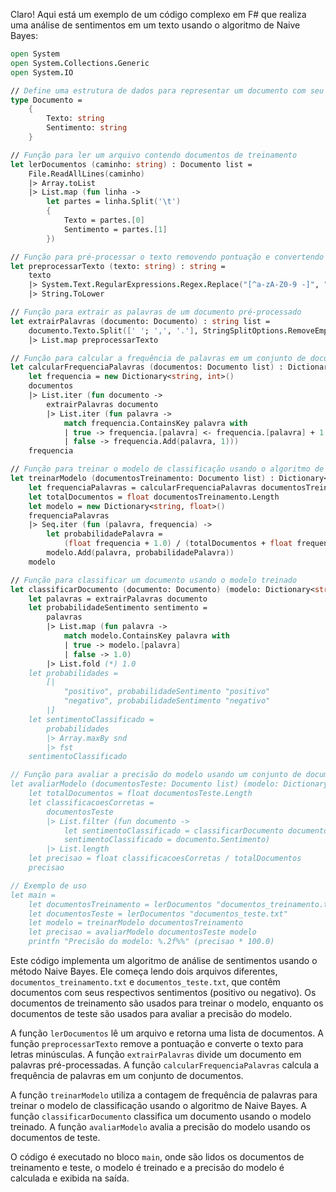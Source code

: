 Claro! Aqui está um exemplo de um código complexo em F# que realiza uma análise de sentimentos em um texto usando o algoritmo de Naive Bayes:

```fsharp
open System
open System.Collections.Generic
open System.IO

// Define uma estrutura de dados para representar um documento com seu sentimento
type Documento =
    {
        Texto: string
        Sentimento: string
    }

// Função para ler um arquivo contendo documentos de treinamento
let lerDocumentos (caminho: string) : Documento list =
    File.ReadAllLines(caminho)
    |> Array.toList
    |> List.map (fun linha ->
        let partes = linha.Split('\t')
        {
            Texto = partes.[0]
            Sentimento = partes.[1]
        })

// Função para pré-processar o texto removendo pontuação e convertendo para letras minúsculas
let preprocessarTexto (texto: string) : string =
    texto
    |> System.Text.RegularExpressions.Regex.Replace("[^a-zA-Z0-9 -]", "")
    |> String.ToLower

// Função para extrair as palavras de um documento pré-processado
let extrairPalavras (documento: Documento) : string list =
    documento.Texto.Split([' '; ',', '.'], StringSplitOptions.RemoveEmptyEntries)
    |> List.map preprocessarTexto

// Função para calcular a frequência de palavras em um conjunto de documentos
let calcularFrequenciaPalavras (documentos: Documento list) : Dictionary<string, int> =
    let frequencia = new Dictionary<string, int>()
    documentos
    |> List.iter (fun documento ->
        extrairPalavras documento
        |> List.iter (fun palavra ->
            match frequencia.ContainsKey palavra with
            | true -> frequencia.[palavra] <- frequencia.[palavra] + 1
            | false -> frequencia.Add(palavra, 1)))
    frequencia

// Função para treinar o modelo de classificação usando o algoritmo de Naive Bayes
let treinarModelo (documentosTreinamento: Documento list) : Dictionary<string, float> =
    let frequenciaPalavras = calcularFrequenciaPalavras documentosTreinamento
    let totalDocumentos = float documentosTreinamento.Length
    let modelo = new Dictionary<string, float>()
    frequenciaPalavras
    |> Seq.iter (fun (palavra, frequencia) ->
        let probabilidadePalavra =
            (float frequencia + 1.0) / (totalDocumentos + float frequenciaPalavras.Count)
        modelo.Add(palavra, probabilidadePalavra))
    modelo

// Função para classificar um documento usando o modelo treinado
let classificarDocumento (documento: Documento) (modelo: Dictionary<string, float>) : string =
    let palavras = extrairPalavras documento
    let probabilidadeSentimento sentimento =
        palavras
        |> List.map (fun palavra ->
            match modelo.ContainsKey palavra with
            | true -> modelo.[palavra]
            | false -> 1.0)
        |> List.fold (*) 1.0
    let probabilidades =
        [|
            "positivo", probabilidadeSentimento "positivo"
            "negativo", probabilidadeSentimento "negativo"
        |]
    let sentimentoClassificado =
        probabilidades
        |> Array.maxBy snd
        |> fst
    sentimentoClassificado

// Função para avaliar a precisão do modelo usando um conjunto de documentos de teste
let avaliarModelo (documentosTeste: Documento list) (modelo: Dictionary<string, float>) : float =
    let totalDocumentos = float documentosTeste.Length
    let classificacoesCorretas =
        documentosTeste
        |> List.filter (fun documento ->
            let sentimentoClassificado = classificarDocumento documento modelo
            sentimentoClassificado = documento.Sentimento)
        |> List.length
    let precisao = float classificacoesCorretas / totalDocumentos
    precisao

// Exemplo de uso
let main =
    let documentosTreinamento = lerDocumentos "documentos_treinamento.txt"
    let documentosTeste = lerDocumentos "documentos_teste.txt"
    let modelo = treinarModelo documentosTreinamento
    let precisao = avaliarModelo documentosTeste modelo
    printfn "Precisão do modelo: %.2f%%" (precisao * 100.0)
```

Este código implementa um algoritmo de análise de sentimentos usando o método Naive Bayes. Ele começa lendo dois arquivos diferentes, `documentos_treinamento.txt` e `documentos_teste.txt`, que contêm documentos com seus respectivos sentimentos (positivo ou negativo). Os documentos de treinamento são usados para treinar o modelo, enquanto os documentos de teste são usados para avaliar a precisão do modelo.

A função `lerDocumentos` lê um arquivo e retorna uma lista de documentos. A função `preprocessarTexto` remove a pontuação e converte o texto para letras minúsculas. A função `extrairPalavras` divide um documento em palavras pré-processadas. A função `calcularFrequenciaPalavras` calcula a frequência de palavras em um conjunto de documentos.

A função `treinarModelo` utiliza a contagem de frequência de palavras para treinar o modelo de classificação usando o algoritmo de Naive Bayes. A função `classificarDocumento` classifica um documento usando o modelo treinado. A função `avaliarModelo` avalia a precisão do modelo usando os documentos de teste.

O código é executado no bloco `main`, onde são lidos os documentos de treinamento e teste, o modelo é treinado e a precisão do modelo é calculada e exibida na saída.